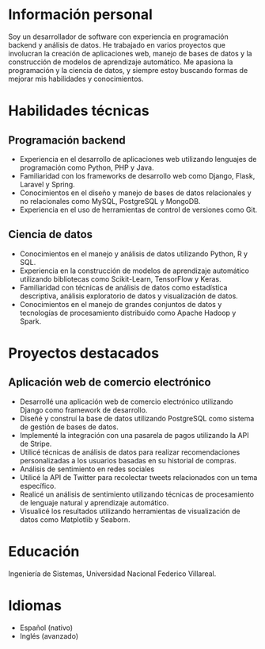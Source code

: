 # Información personal
Soy un desarrollador de software con experiencia en programación backend y análisis de datos. He trabajado en varios proyectos que involucran la creación de aplicaciones web, manejo de bases de datos y la construcción de modelos de aprendizaje automático. Me apasiona la programación y la ciencia de datos, y siempre estoy buscando formas de mejorar mis habilidades y conocimientos.

# Habilidades técnicas
## Programación backend
* Experiencia en el desarrollo de aplicaciones web utilizando lenguajes de programación como Python, PHP y Java.
* Familiaridad con los frameworks de desarrollo web como Django, Flask, Laravel y Spring.
* Conocimientos en el diseño y manejo de bases de datos relacionales y no relacionales como MySQL, PostgreSQL y MongoDB.
* Experiencia en el uso de herramientas de control de versiones como Git.
## Ciencia de datos
* Conocimientos en el manejo y análisis de datos utilizando Python, R y SQL.
* Experiencia en la construcción de modelos de aprendizaje automático utilizando bibliotecas como Scikit-Learn, TensorFlow y Keras.
* Familiaridad con técnicas de análisis de datos como estadística descriptiva, análisis exploratorio de datos y visualización de datos.
* Conocimientos en el manejo de grandes conjuntos de datos y tecnologías de procesamiento distribuido como Apache Hadoop y Spark.
# Proyectos destacados
## Aplicación web de comercio electrónico
* Desarrollé una aplicación web de comercio electrónico utilizando Django como framework de desarrollo.
* Diseñé y construí la base de datos utilizando PostgreSQL como sistema de gestión de bases de datos.
* Implementé la integración con una pasarela de pagos utilizando la API de Stripe.
* Utilicé técnicas de análisis de datos para realizar recomendaciones personalizadas a los usuarios basadas en su historial de compras.
* Análisis de sentimiento en redes sociales
* Utilicé la API de Twitter para recolectar tweets relacionados con un tema específico.
* Realicé un análisis de sentimiento utilizando técnicas de procesamiento de lenguaje natural y aprendizaje automático.
* Visualicé los resultados utilizando herramientas de visualización de datos como Matplotlib y Seaborn.
# Educación
Ingeniería de Sistemas, Universidad Nacional Federico Villareal.
# Idiomas
* Español (nativo)
* Inglés (avanzado)
